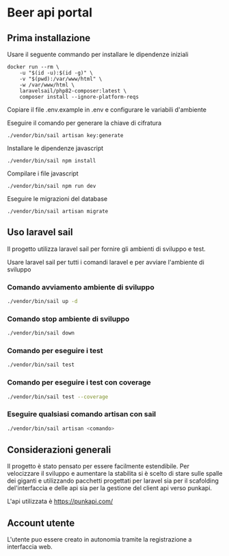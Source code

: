 # Beer api portal

## Prima installazione

Usare il seguente commando per installare le dipendenze iniziali

```
docker run --rm \
    -u "$(id -u):$(id -g)" \
    -v "$(pwd):/var/www/html" \
    -w /var/www/html \
    laravelsail/php82-composer:latest \
    composer install --ignore-platform-reqs
```

Copiare il file .env.example in .env e configurare le variabili d'ambiente

Eseguire il comando per generare la chiave di cifratura

```
./vendor/bin/sail artisan key:generate
```

Installare le dipendenze javascript
```
./vendor/bin/sail npm install
```

Compilare i file javascript
```
./vendor/bin/sail npm run dev
```

Eseguire le migrazioni del database
```
./vendor/bin/sail artisan migrate
```

## Uso laravel sail
Il progetto utilizza laravel sail per fornire gli ambienti di sviluppo e test.

Usare laravel sail per tutti i comandi laravel e per avviare l'ambiente di sviluppo

### Comando avviamento ambiente di sviluppo
```bash
./vendor/bin/sail up -d 
```

### Comando stop ambiente di sviluppo
```bash 
./vendor/bin/sail down
``` 
### Comando per eseguire i test
```bash
./vendor/bin/sail test
```

### Comando per eseguire i test con coverage
```bash
./vendor/bin/sail test --coverage
```
### Eseguire qualsiasi comando artisan con sail
```bash
./vendor/bin/sail artisan <comando>
```

## Considerazioni generali
Il progetto è stato pensato per essere facilmente estendibile. 
Per velocizzare il sviluppo e aumentare la stabilita si è scelto di stare sulle spalle dei
giganti e utilizzando pacchetti progettati per laravel sia per il scafolding del'interfaccia
e delle api sia per la gestione del client api verso punkapi.

L'api utilizzata è https://punkapi.com/

## Account utente

L'utente puo essere creato in autonomia tramite la registrazione a interfaccia web. 

